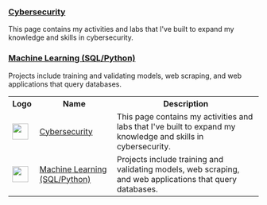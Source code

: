 ### [Cybersecurity](https://apl223.github.io/Portfolio/Cybersecurity/)

This page contains my activities and labs that I've built to expand my knowledge and skills in cybersecurity.

### [Machine Learning (SQL/Python)](https://apl223.github.io/Portfolio/Machine-Learning/)

Projects include training and validating models, web scraping, and web applications that query databases.

<table>
    <tr>
        <th>Logo</th>
        <th>Name</th>
        <th>Description</th>
    </tr>
    <tr>
        <td><img width="32" src="./images/KALILINUX.png"></td>
        <td><a href="https://apl223.github.io/Portfolio/Cybersecurity/">Cybersecurity</a></td>
        <td>This page contains my activities and labs that I've built to expand my knowledge and skills in cybersecurity.</td>
    </tr>
    <tr>
        <td><img width="32" src="./images/ML.png"></td>
        <td><a href="https://apl223.github.io/Portfolio/Machine-Learning/">Machine Learning (SQL/Python)</a></td>
        <td>Projects include training and validating models, web scraping, and web applications that query databases.</td>
    </tr>
</table>
